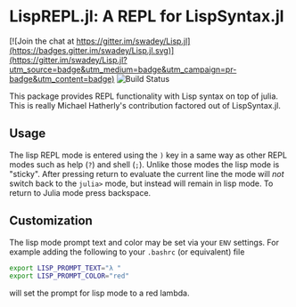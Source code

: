 LispREPL.jl: A REPL for LispSyntax.jl
===============================

[![Join the chat at https://gitter.im/swadey/Lisp.jl](https://badges.gitter.im/swadey/Lisp.jl.svg)](https://gitter.im/swadey/Lisp.jl?utm_source=badge&utm_medium=badge&utm_campaign=pr-badge&utm_content=badge)
![Build Status](https://travis-ci.org/swadey/LispREPL.jl.svg?branch=master)

This package provides REPL functionality with Lisp syntax on top of julia.  This is really Michael Hatherly's contribution factored out of LispSyntax.jl.

## Usage

The lisp REPL mode is entered using the `)` key in a same way as other REPL modes such as
help (`?`) and shell (`;`). Unlike those modes the lisp mode is "sticky". After pressing
return to evaluate the current line the mode will *not* switch back to the `julia>` mode,
but instead will remain in lisp mode. To return to Julia mode press backspace.

## Customization

The lisp mode prompt text and color may be set via your `ENV` settings. For example adding
the following to your `.bashrc` (or equivalent) file

```bash
export LISP_PROMPT_TEXT="λ "
export LISP_PROMPT_COLOR="red"
```

will set the prompt for lisp mode to a red lambda.
